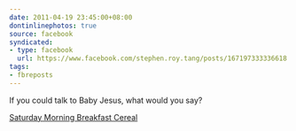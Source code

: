 ```yaml
---
date: 2011-04-19 23:45:00+08:00
dontinlinephotos: true
source: facebook
syndicated:
- type: facebook
  url: https://www.facebook.com/stephen.roy.tang/posts/167197333336618
tags:
- fbreposts
---
```


If you could talk to Baby Jesus, what would you say?

[Saturday Morning Breakfast Cereal](https://www.smbc-comics.com/?id=2219)